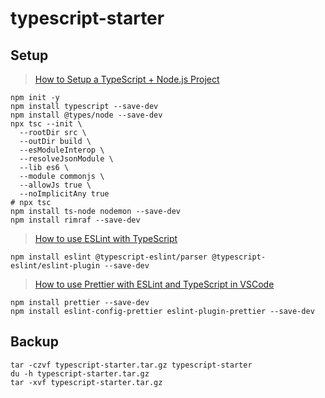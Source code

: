 # typescript-starter

## Setup

> [How to Setup a TypeScript + Node.js Project](https://khalilstemmler.com/blogs/typescript/node-starter-project/)

```shell
npm init -y
npm install typescript --save-dev
npm install @types/node --save-dev
npx tsc --init \
  --rootDir src \
  --outDir build \
  --esModuleInterop \
  --resolveJsonModule \
  --lib es6 \
  --module commonjs \
  --allowJs true \
  --noImplicitAny true
# npx tsc
npm install ts-node nodemon --save-dev
npm install rimraf --save-dev
```

> [How to use ESLint with TypeScript](https://khalilstemmler.com/blogs/typescript/eslint-for-typescript/)

```shell
npm install eslint @typescript-eslint/parser @typescript-eslint/eslint-plugin --save-dev
```

> [How to use Prettier with ESLint and TypeScript in VSCode](https://khalilstemmler.com/blogs/tooling/prettier/)

```shell
npm install prettier --save-dev
npm install eslint-config-prettier eslint-plugin-prettier --save-dev
```

## Backup

```shell
tar -czvf typescript-starter.tar.gz typescript-starter
du -h typescript-starter.tar.gz
tar -xvf typescript-starter.tar.gz
```
